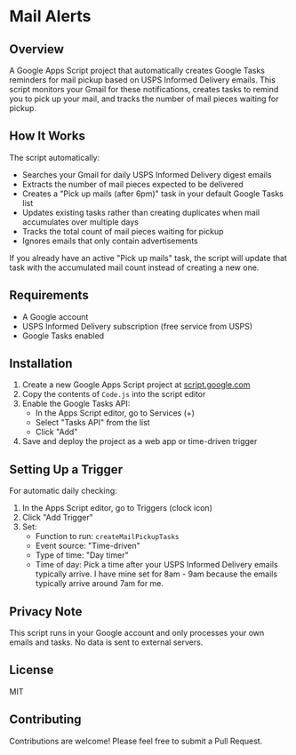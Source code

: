 # Mail Alerts

## Overview

A Google Apps Script project that automatically creates Google Tasks reminders for mail pickup based on USPS Informed Delivery emails. This script monitors your Gmail for these notifications, creates tasks to remind you to pick up your mail, and tracks the number of mail pieces waiting for pickup.

## How It Works

The script automatically:

- Searches your Gmail for daily USPS Informed Delivery digest emails
- Extracts the number of mail pieces expected to be delivered
- Creates a "Pick up mails (after 6pm)" task in your default Google Tasks list
- Updates existing tasks rather than creating duplicates when mail accumulates over multiple days
- Tracks the total count of mail pieces waiting for pickup
- Ignores emails that only contain advertisements

If you already have an active "Pick up mails" task, the script will update that task with the accumulated mail count instead of creating a new one.

## Requirements

- A Google account
- USPS Informed Delivery subscription (free service from USPS)
- Google Tasks enabled

## Installation

1. Create a new Google Apps Script project at [script.google.com](https://script.google.com/)
2. Copy the contents of `Code.js` into the script editor
3. Enable the Google Tasks API:
   - In the Apps Script editor, go to Services (+)
   - Select "Tasks API" from the list
   - Click "Add"
4. Save and deploy the project as a web app or time-driven trigger

## Setting Up a Trigger

For automatic daily checking:

1. In the Apps Script editor, go to Triggers (clock icon)
2. Click "Add Trigger"
3. Set:
   - Function to run: `createMailPickupTasks`
   - Event source: "Time-driven"
   - Type of time: "Day timer" 
   - Time of day: Pick a time after your USPS Informed Delivery emails typically arrive. I have mine set for 8am - 9am because the emails typically arrive around 7am for me.

## Privacy Note

This script runs in your Google account and only processes your own emails and tasks. No data is sent to external servers.

## License

MIT

## Contributing

Contributions are welcome! Please feel free to submit a Pull Request. 